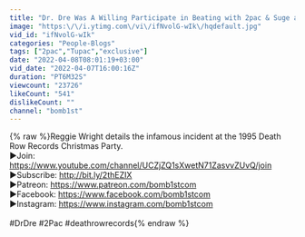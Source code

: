 ```yaml
---
title: "Dr. Dre Was A Willing Participate in Beating with 2pac & Suge at 1995 Christmas Party!"
image: "https:\/\/i.ytimg.com\/vi\/ifNvolG-wIk\/hqdefault.jpg"
vid_id: "ifNvolG-wIk"
categories: "People-Blogs"
tags: ["2pac","Tupac","exclusive"]
date: "2022-04-08T08:01:19+03:00"
vid_date: "2022-04-07T16:00:16Z"
duration: "PT6M32S"
viewcount: "23726"
likeCount: "541"
dislikeCount: ""
channel: "bomb1st"
---
```

{% raw %}Reggie Wright details the infamous incident at the 1995 Death Row Records Christmas Party.<br />►Join: <a rel="nofollow" target="blank" href="https://www.youtube.com/channel/UCZjZQ1sXwetN71ZasvvZUvQ/join">https://www.youtube.com/channel/UCZjZQ1sXwetN71ZasvvZUvQ/join</a><br />►Subscribe: <a rel="nofollow" target="blank" href="http://bit.ly/2thEZIX">http://bit.ly/2thEZIX</a><br />►Patreon: <a rel="nofollow" target="blank" href="https://www.patreon.com/bomb1stcom">https://www.patreon.com/bomb1stcom</a><br />►Facebook: <a rel="nofollow" target="blank" href="https://www.facebook.com/bomb1stcom">https://www.facebook.com/bomb1stcom</a><br />►Instagram: <a rel="nofollow" target="blank" href="https://www.instagram.com/bomb1stcom">https://www.instagram.com/bomb1stcom</a><br /><br />#DrDre #2Pac #deathrowrecords{% endraw %}
